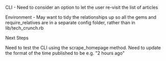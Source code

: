 CLI - Need to consider an option to let the user re-visit the list of articles

Environment - May want to tidy the relationships up so all the gems and require_relatives are in a separate config folder, rather than in lib/tech_crunch.rb

Next Steps

Need to test the CLI using the scrape_homepage method.
Need to update the format of the time published to be e.g. "2 hours ago"